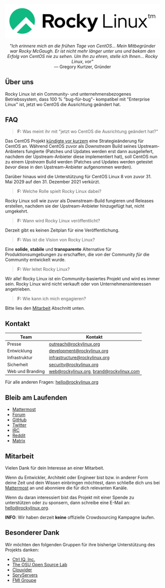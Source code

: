 <p align="center">
<a href="https://rockylinux.org/">
<img src="https://raw.githubusercontent.com/rocky-linux/branding/main/logo-text-light%402x.png" alt="Rocky Linux Logo">
</a>
</p>

<p align="center">
<i>"Ich erinnere mich an die frühen Tage von CentOS... Mein Mitbegründer war Rocky McGaugh. Er ist nicht mehr länger unter uns und bekam den Erfolg von CentOS nie zu sehen. Um Ihn zu ehren, stelle ich Ihnen... Rocky Linux, vor"</i><br>
— Gregory Kurtzer, Gründer
</p>

## Über uns

Rocky Linux ist ein Community- und unternehmensbezogenes Betriebssystem, dass 100 % "bug-für-bug"- kompatibel mit "Enterprise Linux" ist, jetzt wo CentOS die Ausrichtung geändert hat.

## FAQ

> **F:** Was meint ihr mit "jetzt wo CentOS die Ausrichtung geändert hat?"

Das CentOS Projekt [kündigte vor kurzem](https://blog.centos.org/2020/12/future-is-centos-stream/) eine Strategieänderung für CentOS an. Während CentOS zuvor als *Downstream* Build seines Upstream-Anbieters fungierte (Patches und Updates werden erst dann ausgeliefert, nachdem der Upstream-Anbieter diese implementiert hat), soll CentOS nun zu einem *Upstream* Build werden (Patches und Updates werden getestet *bevor* diese in den Upstream-Anbieter aufgenommen werden).

Darüber hinaus wird die Unterstützung für CentOS Linux 8 von zuvor 31. Mai 2029  auf den 31. Dezember 2021 verkürzt.

> **F:** Welche Rolle spielt Rocky Linux dabei?

Rocky Linux soll wie zuvor als Downstream-Build fungieren und Releases erstellen, nachdem sie der Upstream-Anbieter hinzugefügt hat, nicht umgekehrt.

> **F:** Wann wird Rocky Linux veröffentlicht?

Derzeit gibt es keinen Zeitplan für eine Veröffentlichung.

> **F:** Was ist die Vision von Rocky Linux?

Eine **solide**, **stabile** und **transparente** Alternative für Produktionsumgebungen zu erschaffen, die *von* der Community *für* die Community entwickelt wurde.

> **F:** Wer leitet Rocky Linux?

Wir alle! Rocky Linux ist ein Community-basiertes Projekt und wird es immer sein. Rocky Linux wird nicht verkauft oder von Unternehmensinteressen angetrieben.

> **F:** Wie kann ich mich engagieren?

Bitte lies den [Mitarbeit](#mitarbeit) Abschnitt unten.

## Kontakt

| Team                          | Kontakt                                   |
|-------------------------------|-------------------------------------------|
| Presse                        | outreach@rockylinux.org                   |
| Entwicklung                   | development@rockylinux.org                |
| Infrastruktur                 | infrastructure@rockylinux.org             |
| Sicherheit                    | security@rockylinux.org                   |
| Web und Branding              | web@rockylinux.org, brand@rockylinux.com  |


Für alle anderen Fragen: hello@rockylinux.org

## Bleib am Laufenden

* [Mattermost](https://chat.rockylinux.org)
* [Forum](https://forums.rockylinux.org/)
* [GitHub](https://github.com/rocky-linux/)
* [Twitter](https://twitter.com/rocky_linux)
* [IRC](https://webchat.freenode.net/?channels=rockylinux)
* [Reddit](https://www.reddit.com/r/RockyLinux)
* [Matrix](https://matrix.to/#/+rockylinux:matrix.org)

## Mitarbeit

Vielen Dank für dein Interesse an einer Mitarbeit.

Wenn du Entwickler, Architekt oder Engineer bist bzw. in anderer Form deine Zeit und dein Wissen einbringen möchtest, dann schließe dich uns bei [Mattermost](https://chat.rockylinux.org) an und abonniere die für dich relevanten Kanäle.

Wenn du daran interessiert bist das Projekt mit einer Spende zu unterstützen oder zu sponsern, dann schreibe eine E-Mail an:  hello@rockylinux.org.

**INFO**: Wir haben derzeit **keine** offizielle Crowdsourcing Kampagne laufen.

## Besonderer Dank

Wir möchten den folgenden Gruppen für ihre bisherige Unterstützung des Projekts danken:
* [Ctrl IQ, Inc.](https://www.ctrl-cmd.com)
* [The OSU Open Source Lab](https://osuosl.org/)
* [Clouvider](https://www.clouvider.co.uk/)
* [SpryServers](https://www.spryservers.net/)
* [FMI Groupe](https://www.fmi.fr/)

